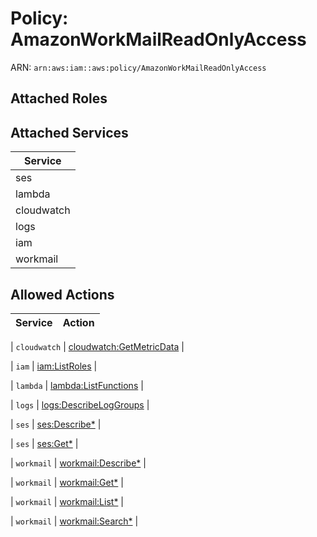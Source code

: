 # Policy: AmazonWorkMailReadOnlyAccess

ARN: `arn:aws:iam::aws:policy/AmazonWorkMailReadOnlyAccess`

## Attached Roles

## Attached Services

| Service |
|---------|
| ses |
| lambda |
| cloudwatch |
| logs |
| iam |
| workmail |

## Allowed Actions

| Service | Action |
|:-------:|--------|

| `cloudwatch` | [cloudwatch:GetMetricData](../actions.md#cloudwatch:getmetricdata) |

| `iam` | [iam:ListRoles](../actions.md#iam:listroles) |

| `lambda` | [lambda:ListFunctions](../actions.md#lambda:listfunctions) |

| `logs` | [logs:DescribeLogGroups](../actions.md#logs:describeloggroups) |

| `ses` | [ses:Describe*](../actions.md#ses:describeall) |

| `ses` | [ses:Get*](../actions.md#ses:getall) |

| `workmail` | [workmail:Describe*](../actions.md#workmail:describeall) |

| `workmail` | [workmail:Get*](../actions.md#workmail:getall) |

| `workmail` | [workmail:List*](../actions.md#workmail:listall) |

| `workmail` | [workmail:Search*](../actions.md#workmail:searchall) |
